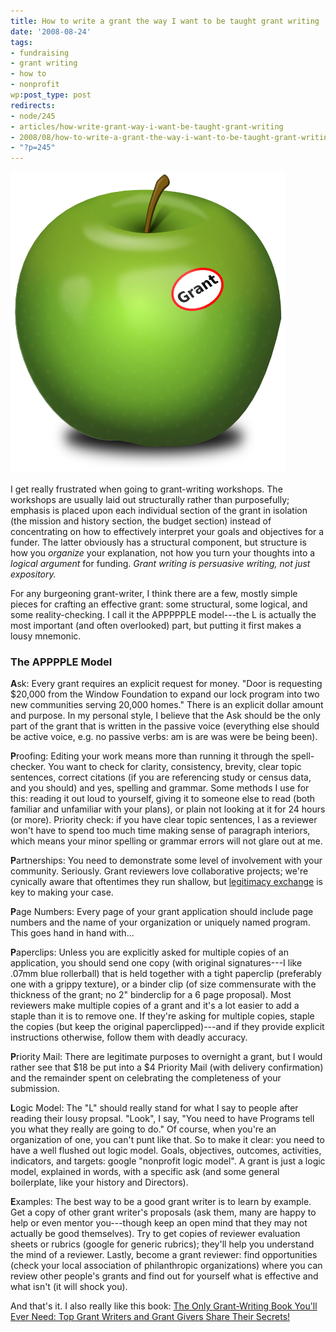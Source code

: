```yaml
---
title: How to write a grant the way I want to be taught grant writing
date: '2008-08-24'
tags:
- fundraising
- grant writing
- how to
- nonprofit
wp:post_type: post
redirects:
- node/245
- articles/how-write-grant-way-i-want-be-taught-grant-writing
- 2008/08/how-to-write-a-grant-the-way-i-want-to-be-taught-grant-writing/
- "?p=245"
---
```


![Grant Apple](2008-08-24-How-to-write-a-grant-the-way-I-want-to-be-taught-grant-writing/grant-apple.png)

I get really frustrated when going to grant-writing workshops. The workshops are usually laid out structurally rather than purposefully; emphasis is placed upon each individual section of the grant in isolation (the mission and history section, the budget section) instead of concentrating on how to effectively interpret your goals and objectives for a funder. The latter obviously has a structural component, but structure is how you _organize_ your explanation, not how you turn your thoughts into a _logical argument_ for funding. _Grant writing is persuasive writing, not just expository._

For any burgeoning grant-writer, I think there are a few, mostly simple pieces for crafting an effective grant: some structural, some logical, and some reality-checking. I call it the APPPPPLE model---the L is actually the most important (and often overlooked) part, but putting it first makes a lousy mnemonic.

### The APPPPLE Model

**A**sk: Every grant requires an explicit request for money. "Door is requesting $20,000 from the Window Foundation to expand our lock program into two new communities serving 20,000 homes." There is an explicit dollar amount and purpose. In my personal style, I believe that the Ask should be the only part of the grant that is written in the passive voice (everything else should be active voice, e.g. no passive verbs: am is are was were be being been).

**P**roofing: Editing your work means more than running it through the spell-checker. You want to check for clarity, consistency, brevity, clear topic sentences, correct citations (if you are referencing study or census data, and you should) and yes, spelling and grammar. Some methods I use for this: reading it out loud to yourself, giving it to someone else to read (both familiar and unfamiliar with your plans), or plain not looking at it for 24 hours (or more). Priority check: if you have clear topic sentences, I as a reviewer won't have to spend too much time making sense of paragraph interiors, which means your minor spelling or grammar errors will not glare out at me.

**P**artnerships: You need to demonstrate some level of involvement with your community. Seriously. Grant reviewers love collaborative projects; we're cynically aware that oftentimes they run shallow, but [legitimacy exchange](http://island94.org/node/165) is key to making your case.

**P**age Numbers: Every page of your grant application should include page numbers and the name of your organization or uniquely named program. This goes hand in hand with...

**P**aperclips: Unless you are explicitly asked for multiple copies of an application, you should send one copy (with original signatures---I like .07mm blue rollerball) that is held together with a tight paperclip (preferably one with a grippy texture), or a binder clip (of size commensurate with the thickness of the grant; no 2" binderclip for a 6 page proposal). Most reviewers make multiple copies of a grant and it's a lot easier to add a staple than it is to remove one. If they're asking for multiple copies, staple the copies (but keep the original paperclipped)---and if they provide explicit instructions otherwise, follow them with deadly accuracy.

**P**riority Mail: There are legitimate purposes to overnight a grant, but I would rather see that $18 be put into a $4 Priority Mail (with delivery confirmation) and the remainder spent on celebrating the completeness of your submission.

**L**ogic Model: The "L" should really stand for what I say to people after reading their lousy propsal. "Look", I say, "You need to have Programs tell you what they really are going to do." Of course, when you're an organization of one, you can't punt like that. So to make it clear: you need to have a well flushed out logic model. Goals, objectives, outcomes, activities, indicators, and targets: google "nonprofit logic model". A grant is just a logic model, explained in words, with a specific ask (and some general boilerplate, like your history and Directors).

**E**xamples: The best way to be a good grant writer is to learn by example. Get a copy of other grant writer's proposals (ask them, many are happy to help or even mentor you---though keep an open mind that they may not actually be good themselves). Try to get copies of reviewer evaluation sheets or rubrics (google for generic rubrics); they'll help you understand the mind of a reviewer. Lastly, become a grant reviewer: find opportunities (check your local association of philanthropic organizations) where you can review other people's grants and find out for yourself what is effective and what isn't (it will shock you).

And that's it. I also really like this book: [The Only Grant-Writing Book You'll Ever Need: Top Grant Writers and Grant Givers Share Their Secrets!](http://www.amazon.com/Only-Grant-Writing-Book-Youll-Ever/dp/0786711752)
